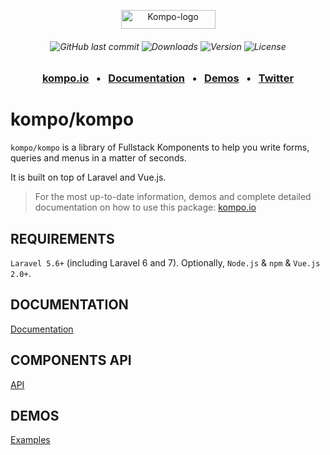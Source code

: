 <p align="center">
  <a href="https://kompo.io" target="_blank">
    <img src="https://kompo.io/img/kompo-logo.svg?" width="151" height="30" alt="Kompo-logo" />
  </a>
</p>
<h6 align="center">
    <img alt="GitHub last commit" src="https://img.shields.io/github/last-commit/kompo/kompo.svg">
    <img src="https://img.shields.io/npm/dt/vue-kompo.svg?style=flat-square" alt="Downloads" />
    <img src="https://img.shields.io/npm/v/vue-kompo.svg?style=flat-square" alt="Version" />
    <img src="https://img.shields.io/npm/l/vue-kompo.svg?style=flat-square" alt="License" />
</h6>
<h3 align="center">
    <a href="https://kompo.io" target="_blank">kompo.io</a>
    &nbsp;&nbsp;&bull;&nbsp;&nbsp;
    <a href="https://kompo.io/docs" target="_blank">Documentation</a>
    &nbsp;&nbsp;&bull;&nbsp;&nbsp;
    <a href="https://kompo.io/examples" target="_blank">Demos</a>
    &nbsp;&nbsp;&bull;&nbsp;&nbsp;
    <a href="https://twitter.com/kompophp" target="_blank">Twitter</a>
</h3>

# kompo/kompo

`kompo/kompo` is a library of Fullstack Komponents to help you write forms, queries and menus in a matter of seconds. 

It is built on top of Laravel and Vue.js.

> For the most up-to-date information, demos and complete detailed documentation on how to use this package: <a href="https://kompo.io">kompo.io</a>


## REQUIREMENTS

`Laravel 5.6+` (including Laravel 6 and 7). Optionally, `Node.js` & `npm` & `Vue.js 2.0+`.

## DOCUMENTATION

<a href="https://kompo.io/docs" target="_blank">Documentation</a>

## COMPONENTS API

<a href="https://kompo.io/api" target="_blank">API</a>

## DEMOS

<a href="https://kompo.io/examples" target="_blank">Examples</a>